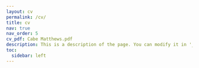 ```yaml
---
layout: cv
permalink: /cv/
title: cv
nav: true
nav_order: 5
cv_pdf: Cabe Matthews.pdf
description: This is a description of the page. You can modify it in '_pages/cv.md'. You can also change or remove the top pdf download button.
toc:
  sidebar: left
---
```

